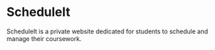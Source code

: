 # ScheduleIt
ScheduleIt is a private website dedicated for students to schedule and manage their coursework. 

